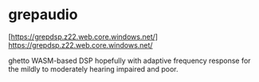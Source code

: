 # grepaudio
[https://grepdsp.z22.web.core.windows.net/] https://grepdsp.z22.web.core.windows.net/ 

ghetto WASM-based DSP hopefully with adaptive frequency response
for the mildly to moderately hearing impaired and poor.
